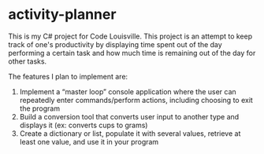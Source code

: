 # activity-planner

This is my C# project for Code Louisville. This project is an attempt to keep track of one's productivity by displaying time spent out of the day performing a certain task and how much time is remaining out of the day for other tasks.

The features I plan to implement are:

  1. Implement a “master loop” console application where the user can repeatedly enter commands/perform actions, including choosing to exit the program
  2. Build a conversion tool that converts user input to another type and displays it (ex: converts cups to grams)
  3. Create a dictionary or list, populate it with several values, retrieve at least one value, and use it in your program
